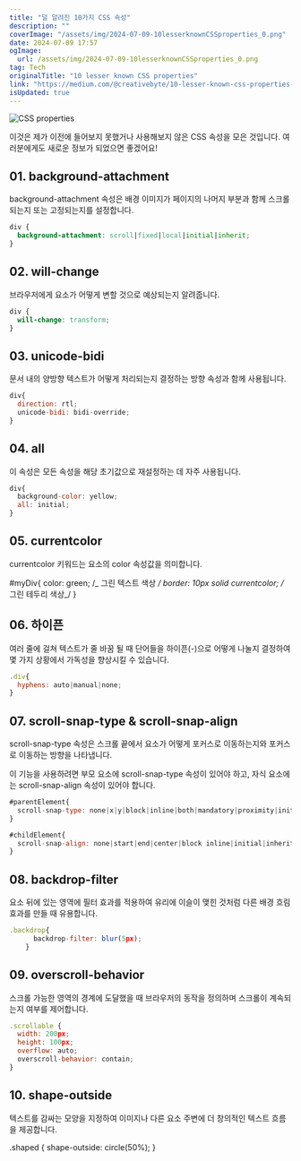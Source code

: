 ```yaml
---
title: "덜 알려진 10가지 CSS 속성"
description: ""
coverImage: "/assets/img/2024-07-09-10lesserknownCSSproperties_0.png"
date: 2024-07-09 17:57
ogImage: 
  url: /assets/img/2024-07-09-10lesserknownCSSproperties_0.png
tag: Tech
originalTitle: "10 lesser known CSS properties"
link: "https://medium.com/@creativebyte/10-lesser-known-css-properties-09e3be0c77ab"
isUpdated: true
---
```




![CSS properties](/assets/img/2024-07-09-10lesserknownCSSproperties_0.png)

이것은 제가 이전에 들어보지 못했거나 사용해보지 않은 CSS 속성을 모은 것입니다. 여러분에게도 새로운 정보가 되었으면 좋겠어요!

## 01. background-attachment

background-attachment 속성은 배경 이미지가 페이지의 나머지 부분과 함께 스크롤되는지 또는 고정되는지를 설정합니다.

<div class="content-ad"></div>

```css
div {
  background-attachment: scroll|fixed|local|initial|inherit;
}
```

## 02. will-change

브라우저에게 요소가 어떻게 변할 것으로 예상되는지 알려줍니다.

```css
div {
  will-change: transform;
}
```

<div class="content-ad"></div>

## 03. unicode-bidi

문서 내의 양방향 텍스트가 어떻게 처리되는지 결정하는 방향 속성과 함께 사용됩니다.

```js
div{
  direction: rtl;
  unicode-bidi: bidi-override;
}
```

## 04. all

<div class="content-ad"></div>

이 속성은 모든 속성을 해당 초기값으로 재설정하는 데 자주 사용됩니다.

```js
div{
  background-color: yellow;
  all: initial;
}
```

## 05. currentcolor

currentcolor 키워드는 요소의 color 속성값을 의미합니다.

<div class="content-ad"></div>

#myDiv{
color: green; /_ 그린 텍스트 색상 _/
border: 10px solid currentcolor; /_ 그린 테두리 색상_/
}

## 06. 하이픈

여러 줄에 걸쳐 텍스트가 줄 바꿈 될 때 단어들을 하이픈(-)으로 어떻게 나눌지 결정하여 몇 가지 상황에서 가독성을 향상시킬 수 있습니다.

```js
.div{
  hyphens: auto|manual|none;
}
```

<div class="content-ad"></div>

## 07. scroll-snap-type & scroll-snap-align

scroll-snap-type 속성은 스크롤 끝에서 요소가 어떻게 포커스로 이동하는지와 포커스로 이동하는 방향을 나타냅니다.

이 기능을 사용하려면 부모 요소에 scroll-snap-type 속성이 있어야 하고, 자식 요소에는 scroll-snap-align 속성이 있어야 합니다.

```js
#parentElement{
  scroll-snap-type: none|x|y|block|inline|both|mandatory|proximity|initial|inherit;
}

#childElement{
  scroll-snap-align: none|start|end|center|block inline|initial|inherit;
}
```

<div class="content-ad"></div>

## 08. backdrop-filter

요소 뒤에 있는 영역에 필터 효과를 적용하여 유리에 이슬이 맺힌 것처럼 다른 배경 흐림 효과를 만들 때 유용합니다.

```js
.backdrop{
      backdrop-filter: blur(5px);
    }
```

## 09. overscroll-behavior

<div class="content-ad"></div>

스크롤 가능한 영역의 경계에 도달했을 때 브라우저의 동작을 정의하며 스크롤이 계속되는지 여부를 제어합니다.

```js
.scrollable {
  width: 200px;
  height: 100px;
  overflow: auto;
  overscroll-behavior: contain;
}
```

## 10. shape-outside

텍스트를 감싸는 모양을 지정하여 이미지나 다른 요소 주변에 더 창의적인 텍스트 흐름을 제공합니다.

<div class="content-ad"></div>

.shaped {
shape-outside: circle(50%);
}
